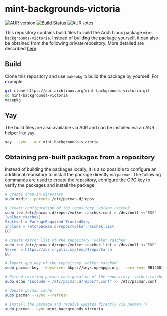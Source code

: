 # mint-backgrounds-victoria

![AUR version](https://img.shields.io/aur/version/mint-backgrounds-victoria?label=AUR)
[![Build Status](https://drone.cryptic.systems/api/badges/volker.raschek/mint-backgrounds-victoria-pkg/status.svg)](https://drone.cryptic.systems/volker.raschek/mint-backgrounds-victoria-pkg)
![AUR votes](https://img.shields.io/aur/votes/mint-backgrounds-victoria)

This repository contains build files to build the Arch Linux package `mint-backgrounds-victoria`. Instead of building the
package yourself, it can also be obtained from the following private repository. More detailed are described
[here](#obtaining-pre-built-packages-from-a-repository).

## Build

Clone this repository and use `makepkg` to build the package by yourself. For example:

```bash
git clone https://aur.archlinux.org/mint-backgrounds-victoria.git
cd mint-backgrounds-victoria
makepkg
```

## Yay

The build files are also available via AUR and can be installed via an AUR helper like `yay`.

```bash
yay --sync --aur mint-backgrounds-victoria
```

## Obtaining pre-built packages from a repository

Instead of building the packages locally, it is also possible to configure an additional repository to install the
package directly via `pacman`. The following commands are used to create the repository, configure the GPG key to verify
the packages and install the package:

```bash
# Create drop-in directory
sudo mkdir --parents /etc/pacman.d/repos

# Create configuration of the repository 'volker.raschek'
sudo tee /etc/pacman.d/repos/volker.raschek.conf > /dev/null <<'EOF'
[volker.raschek]
SigLevel = PackageRequired TrustedOnly
Include = /etc/pacman.d/repos/volker.raschek.list
EOF

# Create mirror list of the repository 'volker.raschek'
sudo tee /etc/pacman.d/repos/volker.raschek.list > /dev/null <<'EOF'
Server = https://aur.cryptic.systems/$repo/$arch
EOF

# Import gpg key of the repository 'volker.raschek'
sudo pacman-key --keyserver hkps://keys.openpgp.org --recv-keys 9B146D11A9ED6CA7E279EB1A852BCC170D81A982

# Extend existing pacman configuration of the repository 'volker.raschek'
sudo echo "Include = /etc/pacman.d/repos/*.conf" >> /etc/pacman.conf

# Update pacman cache
sudo pacman --sync --refresh

# Install the package and receive updates directly via pacman :)
sudo pacman --sync mint-backgrounds-victoria
```
